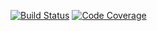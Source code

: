 [![Build Status](https://travis-ci.org/UnsinkableSam/trading-backend.svg?branch=master)](https://travis-ci.org/UnsinkableSam/trading-backend)
[![Code Coverage](https://scrutinizer-ci.com/g/UnsinkableSam/trading-backend/badges/coverage.png?b=master)](https://scrutinizer-ci.com/g/UnsinkableSam/trading-backend/?branch=master)